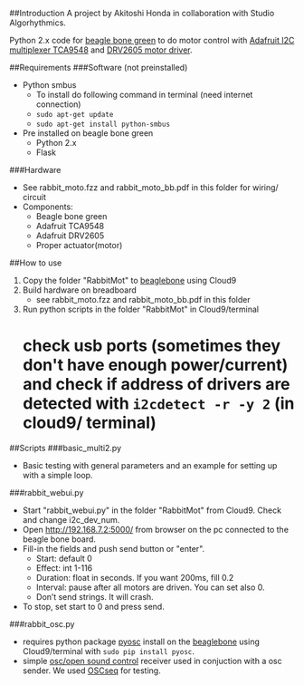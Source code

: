 ##Introduction
A project by Akitoshi Honda in collaboration with Studio Algorhythmics.

Python 2.x code for [beagle bone green](http://wiki.seeed.cc/BeagleBone_Green_Wireless/) to do motor control with [Adafruit I2C multiplexer TCA9548](https://learn.adafruit.com/adafruit-tca9548a-1-to-8-i2c-multiplexer-breakout/overview) and [DRV2605 motor driver](https://learn.adafruit.com/adafruit-drv2605-haptic-controller-breakout/overview).


##Requirements
###Software (not preinstalled)
* Python smbus
	* To install do following command in terminal (need internet connection)
	* `sudo apt-get update`
	* `sudo apt-get install python-smbus`
* Pre installed on beagle bone green
	* Python 2.x
	* Flask

###Hardware
- See rabbit_moto.fzz and rabbit_moto_bb.pdf in this folder for wiring/ circuit
- Components:
	- Beagle bone green
	- Adafruit TCA9548
	- Adafruit DRV2605
	- Proper actuator(motor)


##How to use

1. Copy the folder "RabbitMot" to [beaglebone](http://beagleboard.org/getting-started) using Cloud9
2. Build hardware on breadboard 
	* see rabbit_moto.fzz and rabbit_moto_bb.pdf in this folder 
3. Run python scripts in the folder "RabbitMot" in Cloud9/terminal 
	# check usb ports (sometimes they don't have enough power/current) and check if address of drivers are detected with `i2cdetect -r -y 2` (in cloud9/ terminal)


##Scripts
###basic_multi2.py
- Basic testing with general parameters and an example for setting up with a simple loop.


###rabbit_webui.py
- Start "rabbit_webui.py" in the folder "RabbitMot" from Cloud9. Check and change i2c_dev_num. 
- Open http://192.168.7.2:5000/ from browser on the pc connected to the beagle bone board.
- Fill-in the fields and push send button or "enter".
	- Start: default 0
	- Effect: int 1-116
	- Duration: float in seconds. If you want 200ms, fill 0.2
	- Interval: pause after all motors are driven. You can set also 0. 
	- Don’t send strings. It will crash.
- To stop, set start to 0 and press send.

###rabbit_osc.py
- requires python package [pyosc](https://pypi.python.org/pypi/pyOSC) install on the [beaglebone](http://beagleboard.org/getting-started) using Cloud9/terminal with `sudo pip install pyosc`.
- simple [osc/open sound control](https://en.wikipedia.org/wiki/Open_Sound_Control) receiver used in conjuction with a osc sender. We used [OSCseq](http://oscseq.com/manual/) for testing. 



